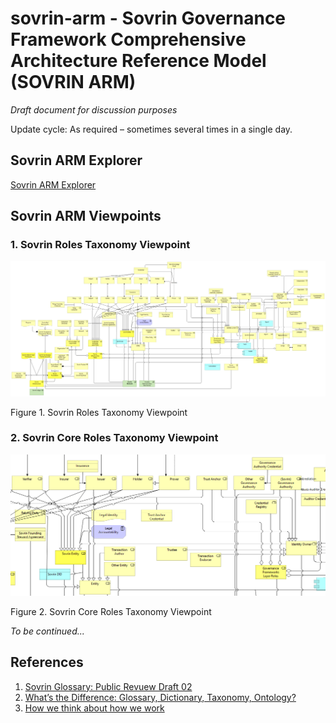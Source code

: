 # sovrin-arm - Sovrin Governance Framework Comprehensive Architecture Reference Model (SOVRIN ARM)

_Draft document for discussion purposes_

Update cycle: As required – sometimes several times in a single day.

## Sovrin ARM Explorer

[Sovrin ARM Explorer](explorer/index.html)

## Sovrin ARM Viewpoints

### 1. Sovrin Roles Taxonomy Viewpoint

![HBB-Sovrin-Roles-Viewpoint](images/HBB-Sovrin-Glossary-Roles-Viewpoint.png)

Figure 1. Sovrin Roles Taxonomy Viewpoint 

### 2. Sovrin Core Roles Taxonomy Viewpoint

![HBB-Sovrin-Core-Roles-Viewpoint](images/HBB-Sovrin-Glossary-Core-Roles-Viewpoint.png)

Figure 2. Sovrin Core Roles Taxonomy Viewpoint 

_To be continued..._

## References

1. [Sovrin Glossary: Public Revuew Draft 02](https://docs.google.com/document/d/1gfIz5TT0cNp2kxGMLFXr19x1uoZsruUe_0glHst2fZ8/edit?pli=1#)
2. [What’s the Difference: Glossary, Dictionary, Taxonomy, Ontology?](https://thedatamaven.net/2017/04/whats-the-difference-glossary-dictionary-taxonomy-ontology/)
3. [How we think about how we work](https://hyperonomy.com/2016/05/09/how-do-we-think-about-how-we-work/)
